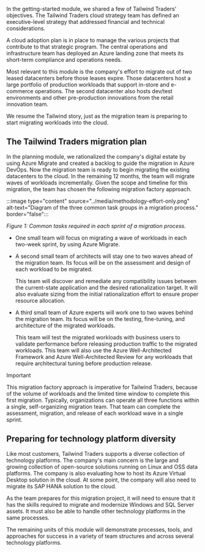 In the getting-started module, we shared a few of Tailwind Traders' objectives. The Tailwind Traders cloud strategy team has defined an executive-level strategy that addressed financial and technical considerations.

A cloud adoption plan is in place to manage the various projects that contribute to that strategic program. The central operations and infrastructure team has deployed an Azure landing zone that meets its short-term compliance and operations needs.

Most relevant to this module is the company's effort to migrate out of two leased datacenters before those leases expire. Those datacenters host a large portfolio of production workloads that support in-store and e-commerce operations. The second datacenter also hosts dev/test environments and other pre-production innovations from the retail innovation team.

We resume the Tailwind story, just as the migration team is preparing to start migrating workloads into the cloud.

## The Tailwind Traders migration plan

In the planning module, we rationalized the company's digital estate by using Azure Migrate and created a backlog to guide the migration in Azure DevOps. Now the migration team is ready to begin migrating the existing datacenters to the cloud. In the remaining 12 months, the team will migrate waves of workloads incrementally. Given the scope and timeline for this migration, the team has chosen the following migration factory approach.

:::image type="content" source="../media/methodology-effort-only.png" alt-text="Diagram of the three common task groups in a migration process." border="false":::

*Figure 1: Common tasks required in each sprint of a migration process.*

- One small team will focus on migrating a wave of workloads in each two-week sprint, by using Azure Migrate.
- A second small team of architects will stay one to two waves ahead of the migration team. Its focus will be on the assessment and design of each workload to be migrated. 

  This team will discover and remediate any compatibility issues between the current-state application and the desired rationalization target. It will also evaluate sizing from the initial rationalization effort to ensure proper resource allocation.
- A third small team of Azure experts will work one to two waves behind the migration team. Its focus will be on the testing, fine-tuning, and architecture of the migrated workloads. 

  This team will test the migrated workloads with business users to validate performance before releasing production traffic to the migrated workloads. This team will also use the Azure Well-Architected Framework and Azure Well-Architected Review for any workloads that require architectural tuning before production release.

> [!IMPORTANT]
> This migration factory approach is imperative for Tailwind Traders, because of the volume of workloads and the limited time window to complete this first migration. Typically, organizations can operate all three functions within a single, self-organizing migration team. That team can complete the assessment, migration, and release of each workload wave in a single sprint.

## Preparing for technology platform diversity

Like most customers, Tailwind Traders supports a diverse collection of technology platforms. The company's main concern is the large and growing collection of open-source solutions running on Linux and OSS data platforms. The company is also evaluating how to host its Azure Virtual Desktop solution in the cloud. At some point, the company will also need to migrate its SAP HANA solution to the cloud.

As the team prepares for this migration project, it will need to ensure that it has the skills required to migrate and modernize Windows and SQL Server assets. It must also be able to handle other technology platforms in the same processes.

The remaining units of this module will demonstrate processes, tools, and approaches for success in a variety of team structures and across several technology platforms.

